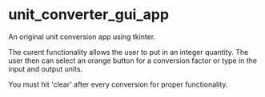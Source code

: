 # unit_converter_gui_app

An original unit conversion app using tkinter.

The curent functionality allows the user to put in an integer quantity. The user then can select an orange button for a conversion factor or type in the input and output units.

You must hit 'clear' after every conversion for proper functionality.
